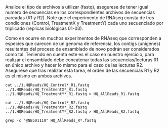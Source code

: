 <!DOCTYPE html>
<html>
<body>
Analice el tipo de archivos a utilizar (fastq), asegurese de tener igual numero de secuencias en los correspondientes archivos de secuencias pareadas (R1 y R2). Note que el experimento de RNAseq consta de tres condiciones (Control, TreatmentX y TreatmentY) cada uno secuenciado por triplicado (replicas biológicas 01-03).

<p>Como en ocurre en muchos experimentos de RNAseq que corresponden a especies que carecen de un genoma de referencia, los contigs (unigenes) resultantes del proceso de ensamblado de novo podrán ser considerados como tal. Teniendo en cuenta este es el caso en nuestro ejercicio, para realizar el ensamblado debe concatenar todas las secuencias/lecturas R1 en único archivo y hacer lo mismo para el caso de las lecturas R2. Asegurese que tras realizar esta tarea, el orden de las secuencias R1 y R2 es el mismo en ambos archivos.</p>

<pre><code>cat ../1.HQReads/HQ_Control*_R1.fastq ../1.HQReads/HQ_TreatmentX*_R1.fastq ../1.HQReads/HQ_TreatmentY*_R1.fastq > HQ_AllReads_R1.fastq</code></pre>

<pre><code>cat ../1.HQReads/HQ_Control*_R2.fastq ../1.HQReads/HQ_TreatmentX*_R2.fastq ../1.HQReads/HQ_TreatmentY*_R2.fastq > HQ_AllReads_R2.fastq</code></pre>

<pre><code>grep -c "@NB501110" HQ_AllReads_R*.fastq</code></pre>
</body>
</html>

